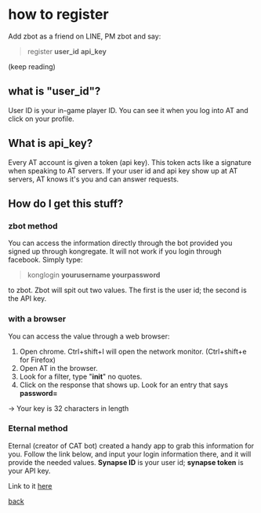 # how to register
Add zbot as a friend on LINE, PM zbot and say:
>register **user_id** **api_key**

(keep reading)
## what is "user_id"?
User ID is your in-game player ID. You can see it when you log into AT and click on your profile.

## What is api_key?

Every AT account is given a token (api key). This token acts like a signature when speaking to AT servers. If your user id and api key show up at AT servers, AT knows it's you and can answer requests.

## How do I get this stuff?

### zbot method

You can access the information directly through the bot provided you signed up through kongregate. It will not work if you login through facebook. Simply type: 
>konglogin **yourusername yourpassword** 

to zbot. Zbot will spit out two values. The first is the user id; the second is the API key.

### with a browser

You can access the value through a web browser:

1. Open chrome. Ctrl+shift+I will open the network monitor. (Ctrl+shift+e for Firefox)
2. Open AT in the browser.
3. Look for a filter, type "**init**" no quotes.
4. Click on the response that shows up. Look for an entry that says **password=**

-> Your key is 32 characters in length

### Eternal method
Eternal (creator of CAT bot) created a handy app to grab this information for you. Follow the link below, and input your login information there, and it will provide the needed values. **Synapse ID** is your user id; **synapse token** is your API key.

Link to it [here](https://www.appeternal.com/CAT/convert)


[back](index)
<!--stackedit_data:
eyJoaXN0b3J5IjpbNTc5ODUxNzMyLDE0MjMzMjEwNzIsNzMwOT
k4MTE2XX0=
-->